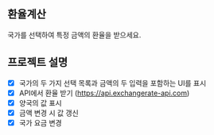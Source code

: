 ## 환율계산

국가를 선택하여 특정 금액의 환율을 받으세요.

## 프로젝트 설명

- [x] 국가의 두 가지 선택 목록과 금액의 두 입력을 포함하는 UI를 표시
- [x] API에서 환율 받기 (https://api.exchangerate-api.com)
- [x] 양국의 값 표시
- [x] 금액 변경 시 값 갱신
- [x] 국가 요금 변경
